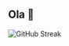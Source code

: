 ## Ola 👋

<!--
**dronreef2/dronreef2** is a ✨ _special_ ✨ repository because its `README.md` (this file) appears on your GitHub profile.

Here are some ideas to get you started:

- 🔭 I’m currently working on ...
- 🌱 I’m currently learning ...
- 👯 I’m looking to collaborate on ...
- 🤔 I’m looking for help with ...
- 💬 Ask me about ...
- 📫 How to reach me: ...
- 😄 Pronouns: ...
- ⚡ Fun fact: ...
-->
![GitHub Streak](https://github-readme-streak-stats-34u4o7c4m-dronreef2s-projects.vercel.app?user=dronreef2&theme=blood&hide_border=true&border_radius=4&locale=pt_BR&short_numbers=true&date_format=j%2Fn%5B%2FY%5D&card_width=470&card_height=190)
